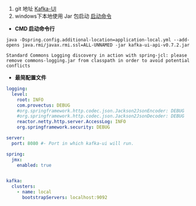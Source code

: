 1. git 地址
 [Kafka-UI](https://github.com/provectus/kafka-ui.git)
2. windows下本地使用 Jar 包启动
[启动命令](https://docs.kafka-ui.provectus.io/development/building/prerequisites)
- **CMD 启动命令行**
```shell
java -Dspring.config.additional-location=application-local.yml --add-opens java.rmi/javax.rmi.ssl=ALL-UNNAMED -jar kafka-ui-api-v0.7.2.jar

Standard Commons Logging discovery in action with spring-jcl: please remove commons-logging.jar from classpath in order to avoid potential conflicts
```

-  **最简配置文件**
```yaml
logging:
  level:
    root: INFO
    com.provectus: DEBUG
    #org.springframework.http.codec.json.Jackson2JsonEncoder: DEBUG
    #org.springframework.http.codec.json.Jackson2JsonDecoder: DEBUG
    reactor.netty.http.server.AccessLog: INFO
    org.springframework.security: DEBUG

server:
  port: 8080 #- Port in which kafka-ui will run.

spring:
  jmx:
    enabled: true


kafka:
  clusters:
    - name: local
      bootstrapServers: localhost:9092
```